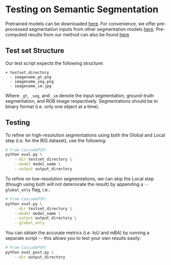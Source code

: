 # Testing on Semantic Segmentation

Pretrained models can be downloaded [here](models.md). 
For convenience, we offer pre-processed segmentation inputs from other segmentation models [here](dataset.md). Pre-computed results from our method can also be found [here](dataset.md)

## Test set Structure

Our test script expects the following structure:

```
+ testset_directory
  - imagename_gt.png
  - imagename_seg.png
  - imagename_im.jpg
```

Where `_gt`, `_seg`, and `_im` denote the input segmentation, ground-truth segmentation, and RGB image respectively. Segmentations should be in binary format (i.e. only one object at a time).

## Testing

To refine on high-resolution segmentations using both the Global and Local step (i.e. for the BIG dataset), use the following:
``` bash
# From CascadePSP/
python eval.py \
    --dir testset_directory \
    --model model_name \
    --output output_directory
```

To refine on low-resolution segmentations, we can skip the Local step (though using both will not deteriorate the result) by appending a `--global_only` flag, i.e.: 

``` bash
# From CascadePSP/
python eval.py \
    --dir testset_directory \
    --model model_name \
    --output output_directory \
    --global_only
```

You can obtain the accurate metrics (i.e. IoU and mBA) by running a separate script -- this allows you to test your own results easily:

``` bash
# From CascadePSP/
python eval_post.py \
    --dir output_directory
```
